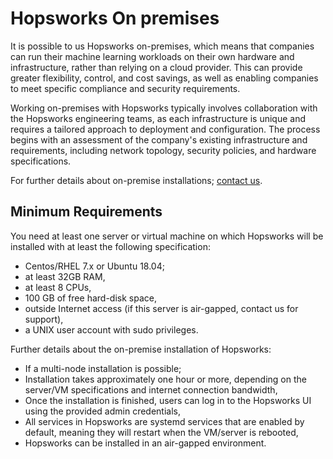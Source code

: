 # Hopsworks On premises

It is possible to us Hopsworks on-premises, which means that companies can run their machine learning workloads on their own hardware and infrastructure, rather than relying on a cloud provider. This can provide greater flexibility, control, and cost savings, as well as enabling companies to meet specific compliance and security requirements.

Working on-premises with Hopsworks typically involves collaboration with the Hopsworks engineering teams, as each infrastructure is unique and requires a tailored approach to deployment and configuration. The process begins with an assessment of the company's existing infrastructure and requirements, including network topology, security policies, and hardware specifications.

For further details about on-premise installations; [contact us](https://www.hopsworks.ai/contact).

## Minimum Requirements

You need at least one server or virtual machine on which Hopsworks will be installed with at least the following specification:

* Centos/RHEL 7.x or Ubuntu 18.04;
* at least 32GB RAM,
* at least 8 CPUs,
* 100 GB of free hard-disk space,
* outside Internet access (if this server is air-gapped, contact us for support),
* a UNIX user account with sudo privileges.

Further details about the on-premise installation of Hopsworks:

* If a multi-node installation is possible;
* Installation takes approximately one hour or more, depending on the server/VM specifications and internet connection bandwidth,
* Once the installation is finished, users can log in to the Hopsworks UI using the provided admin credentials,
* All services in Hopsworks are systemd services that are enabled by default, meaning they will restart when the VM/server is rebooted,
* Hopsworks can be installed in an air-gapped environment.
